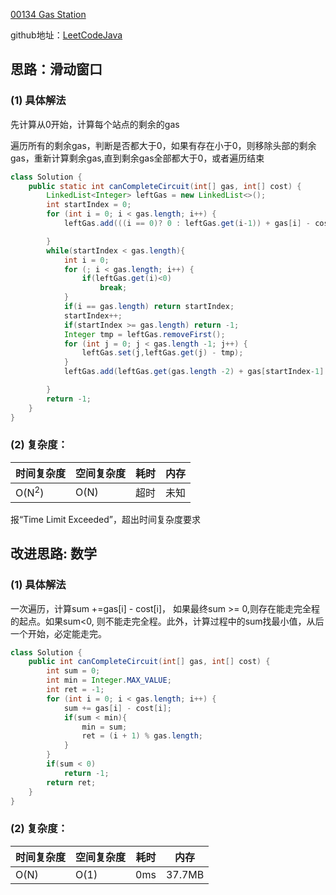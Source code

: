 [00134 Gas Station](https://leetcode.com/problems/gas-station/)


github地址：[LeetCodeJava](https://github.com/binggouxsm/LeetCodeJava)

## 思路：滑动窗口

### (1) 具体解法

先计算从0开始，计算每个站点的剩余的gas

遍历所有的剩余gas，判断是否都大于0，如果有存在小于0，则移除头部的剩余gas，重新计算剩余gas,直到剩余gas全部都大于0，或者遍历结束

```java
class Solution {
    public static int canCompleteCircuit(int[] gas, int[] cost) {
        LinkedList<Integer> leftGas = new LinkedList<>();
        int startIndex = 0;
        for (int i = 0; i < gas.length; i++) {
            leftGas.add(((i == 0)? 0 : leftGas.get(i-1)) + gas[i] - cost[i]);

        }
        while(startIndex < gas.length){
            int i = 0;
            for (; i < gas.length; i++) {
                if(leftGas.get(i)<0)
                    break;
            }
            if(i == gas.length) return startIndex;
            startIndex++;
            if(startIndex >= gas.length) return -1;
            Integer tmp = leftGas.removeFirst();
            for (int j = 0; j < gas.length -1; j++) {
                leftGas.set(j,leftGas.get(j) - tmp);
            }
            leftGas.add(leftGas.get(gas.length -2) + gas[startIndex-1] - cost[startIndex-1]);

        }
        return -1;
    }
}
```


### (2) 复杂度：

时间复杂度| 空间复杂度 | 耗时 | 内存
--- | --- | --- | ---
O(N<sup>2</sup>) | O(N) |  超时 | 未知

报“Time Limit Exceeded”，超出时间复杂度要求


## 改进思路: 数学

### (1) 具体解法

一次遍历，计算sum +=gas[i] - cost[i]， 如果最终sum >= 0,则存在能走完全程的起点。如果sum<0, 则不能走完全程。此外，计算过程中的sum找最小值，从后一个开始，必定能走完。

```java
class Solution {
    public int canCompleteCircuit(int[] gas, int[] cost) {
        int sum = 0;
        int min = Integer.MAX_VALUE;
        int ret = -1;
        for (int i = 0; i < gas.length; i++) {
            sum += gas[i] - cost[i];
            if(sum < min){
                min = sum;
                ret = (i + 1) % gas.length;
            }
        }
        if(sum < 0)
            return -1;
        return ret;
    }
}
```


### (2) 复杂度：

时间复杂度| 空间复杂度 | 耗时 | 内存
--- | --- | --- | ---
O(N) | O(1) |  0ms |  37.7MB



